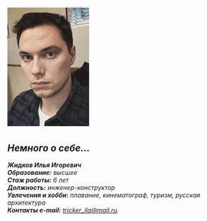 # ![profile photo](img/13.png)  
## ***Немного о себе...*** 
***Жидков Илья Игоревич***  
***Образование:*** *высшее*  
***Стаж работы:*** *6 лет*  
***Должность:*** *инженер-конструктор*  
***Увлечения и хобби:*** *плавание, кинематограф, туризм, русская архитектура*  
***Контакты e-mail:***   *[tricker_ila@mail.ru](mailto:tricker_ila@mail.ru).*